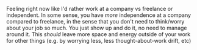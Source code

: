 Feeling right now like I'd rather work at a company vs freelance or independent. In some sense, you have *more* independence at a company compared to freelance, in the sense that you don't need to think/worry about your job so much. You just show up and do it, no need to manage around it. This _should_ leave more space and energy outside of your work for other things (e.g. by worrying less, less thought-about-work drift, etc) 